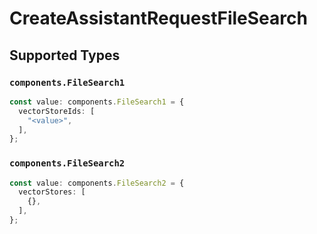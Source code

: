 # CreateAssistantRequestFileSearch


## Supported Types

### `components.FileSearch1`

```typescript
const value: components.FileSearch1 = {
  vectorStoreIds: [
    "<value>",
  ],
};
```

### `components.FileSearch2`

```typescript
const value: components.FileSearch2 = {
  vectorStores: [
    {},
  ],
};
```

